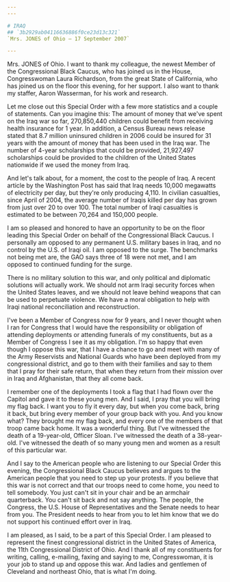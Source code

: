 ```yaml
---
---

# IRAQ
## `3b2929ab04116636886f0ce23d13c321`
`Mrs. JONES of Ohio — 17 September 2007`

---
```



Mrs. JONES of Ohio. I want to thank my colleague, the newest Member 
of the Congressional Black Caucus, who has joined us in the House, 
Congresswoman Laura Richardson, from the great State of California, who 
has joined us on the floor this evening, for her support. I also want 
to thank my staffer, Aaron Wasserman, for his work and research.

Let me close out this Special Order with a few more statistics and a 
couple of statements. Can you imagine this: The amount of money that 
we've spent on the Iraq war so far, 270,850,440 children could benefit 
from receiving health insurance for 1 year. In addition, a Census 
Bureau news release stated that 8.7 million uninsured children in 2006 
could be insured for 31 years with the amount of money that has been 
used in the Iraq war. The number of 4-year scholarships that could be 
provided, 21,927,497 scholarships could be provided to the children of 
the United States nationwide if we used the money from Iraq.

And let's talk about, for a moment, the cost to the people of Iraq. A 
recent article by the Washington Post has said that Iraq needs 10,000 
megawatts of electricity per day, but they're only producing 4,110. In 
civilian casualties, since April of 2004, the average number of Iraqis 
killed per day has grown from just over 20 to over 100. The total 
number of Iraqi casualties is estimated to be between 70,264 and 
150,000 people.

I am so pleased and honored to have an opportunity to be on the floor 
leading this Special Order on behalf of the Congressional Black Caucus. 
I personally am opposed to any permanent U.S. military bases in Iraq, 
and no control by the U.S. of Iraqi oil. I am opposed to the surge. The 
benchmarks not being met are, the GAO says three of 18 were not met, 
and I am opposed to continued funding for the surge.

There is no military solution to this war, and only political and 
diplomatic solutions will actually work. We should not arm Iraqi 
security forces when the United States leaves, and we should not leave 
behind weapons that can be used to perpetuate violence. We have a moral 
obligation to help with Iraqi national reconciliation and 
reconstruction.

I've been a Member of Congress now for 9 years, and I never thought 
when I ran for Congress that I would have the responsibility or 
obligation of attending deployments or attending funerals of my 
constituents, but as a Member of Congress I see it as my obligation. 
I'm so happy that even though I oppose this war, that I have a chance 
to go and meet with many of the Army Reservists and National Guards who 
have been deployed from my congressional district, and go to them with 
their families and say to them that I pray for their safe return, that 
when they return from their mission over in Iraq and Afghanistan, that 
they all come back.

I remember one of the deployments I took a flag that I had flown over 
the Capitol and gave it to these young men. And I said, I pray that you 
will bring my flag back. I want you to fly it every day, but when you 
come back, bring it back, but bring every member of your group back 
with you. And you know what? They brought me my flag back, and every 
one of the members of that troop came back home. It was a wonderful 
thing. But I've witnessed the death of a 19-year-old, Officer Sloan. 
I've witnessed the death of a 38-year-old. I've witnessed the death of 
so many young men and women as a result of this particular war.

And I say to the American people who are listening to our Special 
Order this evening, the Congressional Black Caucus believes and argues 
to the American people that you need to step up your protests. If you 
believe that this war is not correct and that our troops need to come 
home, you need to tell somebody. You just can't sit in your chair and 
be an armchair quarterback. You can't sit back and not say anything. 
The people, the Congress, the U.S. House of Representatives and the 
Senate needs to hear from you. The President needs to hear from you to 
let him know that we do not support his continued effort over in Iraq.

I am pleased, as I said, to be a part of this Special Order. I am 
pleased to represent the finest congressional district in the United 
States of America, the 11th Congressional District of Ohio. And I thank 
all of my constituents for writing, calling, e-mailing, faxing and 
saying to me, Congresswoman, it is your job to stand up and oppose this 
war. And ladies and gentlemen of Cleveland and northeast Ohio, that is 
what I'm doing.